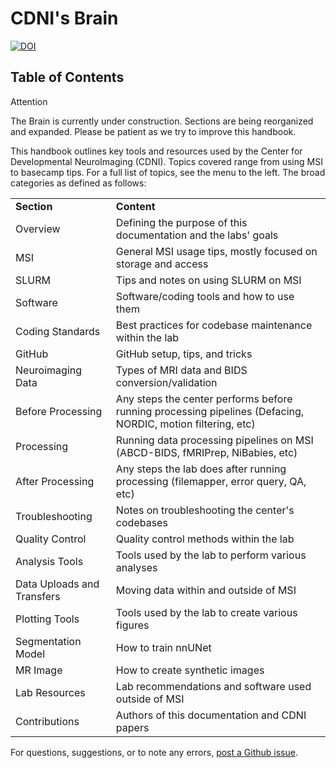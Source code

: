 # CDNI's Brain

[![DOI](https://zenodo.org/badge/DOI/10.5281/zenodo.8161443.svg)](https://doi.org/10.5281/zenodo.8161443)

## Table of Contents

<div class="admonition attention">
    <p class="first admonition-title">Attention</p>
    <p class="last">
        The Brain is currently under construction. Sections are being reorganized and expanded. Please be patient as we try to improve this handbook.
    </p>
</div>

This handbook outlines key tools and resources used by the Center for Developmental NeuroImaging (CDNI). Topics covered range from using MSI to basecamp tips. For a full list of topics, see the menu to the left. The broad categories as defined as follows:

<table>
  <tr>
   <td>
<strong>Section</strong>
   </td>
   <td><strong>Content</strong>
   </td>
  </tr>
  <tr>
   <td>Overview  
   </td>
   <td>Defining the purpose of this documentation and the labs' goals
   </td>
  </tr>
  <tr>
   <td>MSI
   </td>
   <td>General MSI usage tips, mostly focused on storage and access
   </td>
  </tr>
  <tr>
   <td>SLURM
   </td>
   <td>Tips and notes on using SLURM on MSI
   </td>
  </tr>
  <tr>
   <td>Software
   </td>
   <td>Software/coding tools and how to use them
   </td>
  </tr>
  <tr>
   <td>Coding Standards
   </td>
   <td>Best practices for codebase maintenance within the lab
   </td>
  </tr>
  <tr>
   <td>GitHub
   </td>
   <td>GitHub setup, tips, and tricks
   </td>
  </tr>
  <tr>
   <td>Neuroimaging Data
   </td>
   <td>Types of MRI data and BIDS conversion/validation 
   </td>
  </tr>
  <tr>
   <td>Before Processing
   </td>
   <td>Any steps the center performs before running processing pipelines (Defacing, NORDIC, motion filtering, etc)
   </td>
  </tr>
  <tr>
   <td>Processing
   </td>
   <td>Running data processing pipelines on MSI (ABCD-BIDS, fMRIPrep, NiBabies, etc)
   </td>
  </tr>
  <tr>
   <td>After Processing
   </td>
   <td>Any steps the lab does after running processing (filemapper, error query, QA, etc)
   </td>
  </tr>
  <tr>
   <td>Troubleshooting
   </td>
   <td>Notes on troubleshooting the center's codebases
   </td>
  </tr>
  <tr>
   <td>Quality Control
   </td>
   <td>Quality control methods within the lab
   </td>
  </tr>
  <tr>
   <td>Analysis Tools
   </td>
   <td>Tools used by the lab to perform various analyses
   </td>
  </tr>
    <tr>
   <td>Data Uploads and Transfers
   </td>
   <td>Moving data within and outside of MSI
   </td>
  </tr>
      <tr>
   <td>Plotting Tools
   </td>
   <td>Tools used by the lab to create various figures
   </td>
  </tr>
      <tr>
   <td>Segmentation Model
   </td>
   <td>How to train nnUNet
   </td>
  </tr>
      <tr>
   <td>MR Image
   </td>
   <td>How to create synthetic images
   </td>
  </tr>
    <tr>
   <td>Lab Resources
   </td>
   <td>Lab recommendations and software used outside of MSI
   </td>
  </tr>
    <tr>
   <td>Contributions
   </td>
   <td>Authors of this documentation and CDNI papers
   </td>
  </tr>
</table>


For questions, suggestions, or to note any errors, [post a Github issue](https://github.com/DCAN-Labs/cdni-brain/issues).
